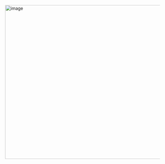 

<img width="1000" height="500" alt="image" src="https://github.com/user-attachments/assets/f9b56f12-ab88-4e56-a776-61d0102be9c3" />

